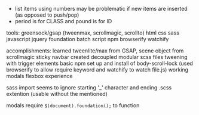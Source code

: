 - list items using numbers may be problematic if new items are inserted (as opposed to push/pop)
- period is for CLASS and pound is for ID

tools:
greensock/gsap (tweenmax, scrollmagic, scrollto)
html
css
sass
javascript
jquery
foundation
batch script
npm
browserify
watchify

accomplishments:
learned tweenlite/max from GSAP, scene object from scrollmagic
sticky navbar
created decoupled modular scss files
tweening with trigger elements
basic npm set up and install of body-scroll-lock (used browserify to allow require keyword and watchify to watch file.js)
working modals
flexbox experience

sass import seems to ignore starting '_' character and ending .scss extention (usable without the mentioned)

modals require `$(document).foundation();` to function